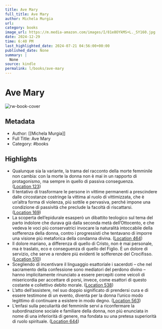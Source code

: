 ```yaml
---
title: Ave Mary
full_title: Ave Mary
author: Michela Murgia
url: 
category: books
image_url: https://m.media-amazon.com/images/I/81e8OYkMS+L._SY160.jpg
date: 2024-12-29
time: 6:40 PM
last_highlighted_date: 2024-07-21 04:56:00+00:00
published_date: None
summary: |
  None
source: kindle
permalink: l/books/ave-mary
---
```

# Ave Mary

![rw-book-cover](https://m.media-amazon.com/images/I/81e8OYkMS+L._SY160.jpg)

## Metadata
- Author: [[Michela Murgia]]
- Full Title: Ave Mary
- Category: #books

## Highlights
- Qualunque sia la variante, la trama del racconto della morte femminile non cambia: con la morte la donna non è mai in un rapporto di protagonismo, ma sempre in quello di passiva conseguenza. ([Location 123](https://readwise.io/to_kindle?action=open&asin=B005VOCRT2&location=123))
- Il tentativo di trasformare le persone in vittime permanenti a prescindere dalle circostanze costringe la vittima al ruolo di vittimizzata, che è un’altra forma di violenza, piú sottile e pervasiva, perché impone una condizione di passività che preclude la facoltà di riscattarsi. ([Location 169](https://readwise.io/to_kindle?action=open&asin=B005VOCRT2&location=169))
- La scoperta dell’epidurale esasperò un dibattito teologico sul tema del parto indolore che durava già dalla seconda metà dell’Ottocento, e che vedeva le voci piú conservatrici invocare la naturalità intoccabile della sofferenza della donna, contro i progressisti che tentavano di imporre una visione piú metaforica della condanna divina. ([Location 464](https://readwise.io/to_kindle?action=open&asin=B005VOCRT2&location=464))
- Il dolore mariano, a differenza di quello di Cristo, non è mai personale, ma è traslato, eco e conseguenza di quello del Figlio. È un dolore di servizio, che serve a rendere piú evidenti le sofferenze del Crocifisso. ([Location 510](https://readwise.io/to_kindle?action=open&asin=B005VOCRT2&location=510))
- Scegliendo di incentivare il linguaggio esattoriale i sacerdoti – che nel sacramento della confessione sono mediatori del perdono divino – hanno implicitamente rinunciato a essere percepiti come veicoli di misericordia per accettare di porsi, invece, come esattori di questo costante e collettivo debito morale. ([Location 538](https://readwise.io/to_kindle?action=open&asin=B005VOCRT2&location=538))
- L’atto dell’assistere, nel suo doppio significato di prendersi cura e di essere testimone di un evento, diventa per la donna l’unico modo legittimo di continuare a esistere in modo degno. ([Location 563](https://readwise.io/to_kindle?action=open&asin=B005VOCRT2&location=563))
- L’enfasi sulla peculiarità del femminile serví a riconfermare la subordinazione sociale e familiare della donna, non piú enunciata in nome di una inferiorità di genere, ma fondata su una pretesa superiorità di ruolo spirituale. ([Location 644](https://readwise.io/to_kindle?action=open&asin=B005VOCRT2&location=644))


